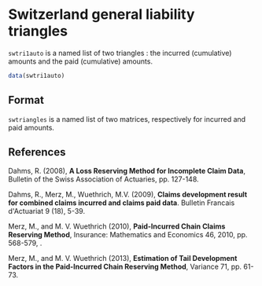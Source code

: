 # Switzerland general liability triangles

`swtri1auto` is a named list of two triangles : the incurred (cumulative) amounts and the paid (cumulative) amounts.

```r
data(swtri1auto)
```

## Format

`swtriangles` is a named list of two matrices, respectively for incurred and paid amounts.

## References

Dahms, R. (2008), **A Loss Reserving Method for Incomplete Claim Data**, Bulletin of the Swiss Association of Actuaries, pp. 127-148.

Dahms, R., Merz, M., Wuethrich, M.V. (2009), **Claims development result for combined claims incurred and claims paid data**. Bulletin Francais d'Actuariat 9 (18), 5-39.

Merz, M., and M. V. Wuethrich (2010), **Paid-Incurred Chain Claims Reserving Method**, Insurance: Mathematics and Economics 46, 2010, pp. 568-579, .

Merz, M., and M. V. Wuethrich (2013), **Estimation of Tail Development Factors in the Paid-Incurred Chain Reserving Method**, Variance 71, pp. 61-73.

 
